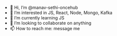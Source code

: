- 👋 Hi, I’m @manav-sethi-oncehub
- 👀 I’m interested in JS, React, Node, Mongo, Kafka
- 🌱 I’m currently learning JS
- 💞️ I’m looking to collaborate on anything
- 📫 How to reach me: message me

<!---
manav-sethi-oncehub/manav-sethi-oncehub is a ✨ special ✨ repository because its `README.md` (this file) appears on your GitHub profile.
You can click the Preview link to take a look at your changes.
--->
